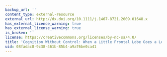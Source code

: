 ```yaml
---
backup_url: ''
content_type: external-resource
external_url: http://dx.doi.org/10.1111/j.1467-8721.2009.01648.x
has_external_licence_warning: true
has_external_license_warning: true
is_broken: ''
license: https://creativecommons.org/licenses/by-nc-sa/4.0/
title: 'Cognition Without Control: When a Little Frontal Lobe Goes a Long Way'
uid: 08fadac8-9c38-461b-85b4-a9a76be0ca41
---
```

